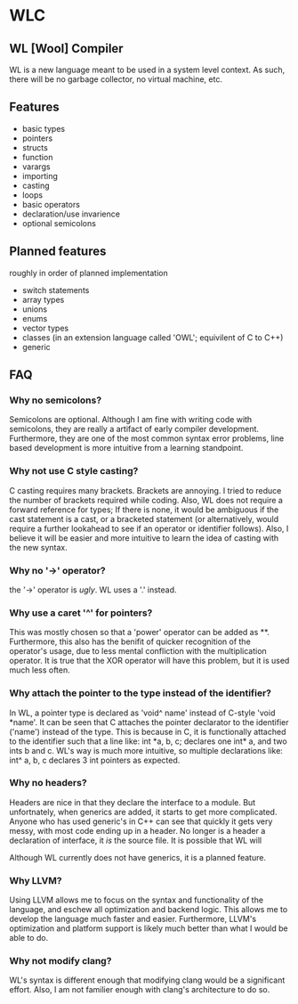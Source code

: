 # WLC
## WL [Wool] Compiler

WL is a new language meant to be used in a system level context. As such, there will
be no garbage collector, no virtual machine, etc.

## Features

* basic types
* pointers
* structs
* function
* varargs
* importing
* casting
* loops
* basic operators
* declaration/use invarience
* optional semicolons

## Planned features
roughly in order of planned implementation

* switch statements
* array types
* unions
* enums
* vector types
* classes (in an extension language called 'OWL'; equivilent of C to C++)
* generic

## FAQ

### Why no semicolons?
Semicolons are optional. Although I am fine with writing code with semicolons, they are
really a artifact of early compiler development. Furthermore, they are one of the most
common syntax error problems, line based development is more intuitive from a learning
standpoint.

### Why not use C style casting?
C casting requires many brackets. Brackets are annoying. I tried to reduce the number of
brackets required while coding. Also, WL does not require a forward reference for types;
If there is none, it would be ambiguous if the cast statement is a cast, or a bracketed statement
(or alternatively, would require a further lookahead to see if an operator or identifier follows).
Also, I believe it will be easier and more intuitive to learn the idea of casting with the new syntax.

### Why no '->' operator?
the '->' operator is *ugly*. WL uses a '.' instead.

### Why use a caret '^' for pointers?
This was mostly chosen so that a 'power' operator can be added as \*\*. Furthermore, this
also has the benifit of quicker recognition of the operator's usage, due to less mental
confliction with the multiplication operator. It is true that the XOR operator will have
this problem, but it is used much less often.

### Why attach the pointer to the type instead of the identifier?
In WL, a pointer type is declared as 'void^ name' instead of C-style 'void \*name'. It can
be seen that C attaches the pointer declarator to the identifier ('name') instead of the type.
This is because in C, it is functionally attached to the identifier such that a line like:
    int *a, b, c;
declares one int\* a, and two ints b and c. WL's way is much more intuitive, so multiple
declarations like:
    int^ a, b, c
declares 3 int pointers as expected.

### Why no headers?
Headers are nice in that they declare the interface to a module. But unfortnately, when
generics are added, it starts to get more complicated. Anyone who has used generic's in
C++ can see that quickly it gets very messy, with most code ending up in a header. No
longer is a header a declaration of interface, it *is* the source file. It is possible
that WL will 

Although WL currently does not have generics, it is a planned feature.

### Why LLVM?
Using LLVM allows me to focus on the syntax and functionality of the language, and eschew
all optimization and backend logic. This allows me to develop the language much faster and
easier. Furthermore, LLVM's optimization and platform support is likely much better than 
what I would be able to do.

### Why not modify clang?
WL's syntax is different enough that modifying clang would be a significant effort.
Also, I am not familier enough with clang's architecture to do so.
